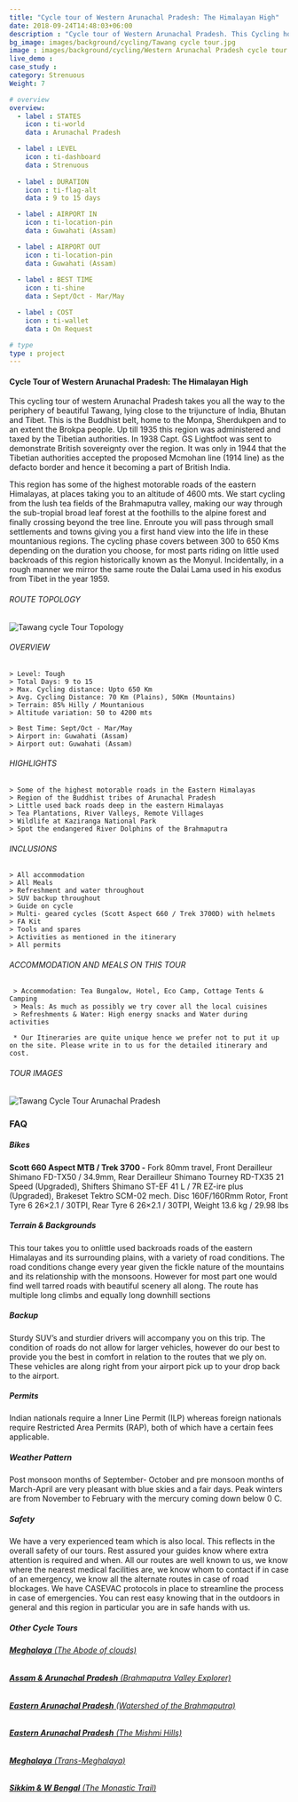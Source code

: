 ```yaml
---
title: "Cycle tour of Western Arunachal Pradesh: The Himalayan High"
date: 2018-09-24T14:48:03+06:00
description : "Cycle tour of Western Arunachal Pradesh. This Cycling holiday takes you riding along the Bhutan and Tibet borders of Arynachal Pradesh"
bg_image: images/background/cycling/Tawang cycle tour.jpg
image : images/background/cycling/Western Arunachal Pradesh cycle tour.jpg
live_demo : 
case_study : 
category: Strenuous
Weight: 7

# overview
overview:
  - label : STATES
    icon : ti-world
    data : Arunachal Pradesh 

  - label : LEVEL
    icon : ti-dashboard
    data : Strenuous
    
  - label : DURATION
    icon : ti-flag-alt
    data : 9 to 15 days

  - label : AIRPORT IN
    icon : ti-location-pin
    data : Guwahati (Assam)

  - label : AIRPORT OUT
    icon : ti-location-pin
    data : Guwahati (Assam)
    
  - label : BEST TIME
    icon : ti-shine
    data : Sept/Oct - Mar/May

  - label : COST
    icon : ti-wallet
    data : On Request

# type
type : project
---
```


#### Cycle Tour of Western Arunachal Pradesh: The Himalayan High

This cycling tour of western Arunachal Pradesh takes you all the way to the periphery of beautiful Tawang, lying close to the trijuncture of India, Bhutan and Tibet. This is  the Buddhist belt, home to the Monpa, Sherdukpen and to an extent the Brokpa people. Up till 1935 this region was administered and taxed by the Tibetian authorities. In 1938 Capt. GS Lightfoot was sent to demonstrate British sovereignty over the region. It was only in 1944 that the Tibetian authorities accepted the proposed Mcmohan line (1914 line) as the defacto border and hence it becoming a part of British India.

This region has some of the highest motorable roads of the eastern Himalayas, at places taking you to an altitude of 4600 mts. We start cycling from the lush tea fields of the Brahmaputra valley, making our way through the sub-tropial broad leaf forest at the foothills to the alpine forest and finally crossing beyond the tree line. Enroute you will pass through small settlements and towns giving you a first hand view into the life in these mountanious regions. The cycling phase covers between 300 to 650 Kms depending on the duration you choose, for most parts riding on little used backroads of this region historically known as the Monyul. Incidentally, in a rough manner we mirror the same route the Dalai Lama used in his exodus from Tibet in the year 1959. 



###### ROUTE TOPOLOGY

![Tawang cycle Tour Topology](/images/project/tawang-topo.jpg)



###### OVERVIEW
```
> Level: Tough
> Total Days: 9 to 15
> Max. Cycling distance: Upto 650 Km
> Avg. Cycling Distance: 70 Km (Plains), 50Km (Mountains)
> Terrain: 85% Hilly / Mountanious
> Altitude variation: 50 to 4200 mts

> Best Time: Sept/Oct - Mar/May
> Airport in: Guwahati (Assam)
> Airport out: Guwahati (Assam)
```




###### HIGHLIGHTS
```
> Some of the highest motorable roads in the Eastern Himalayas
> Region of the Buddhist tribes of Arunachal Pradesh
> Little used back roads deep in the eastern Himalayas
> Tea Plantations, River Valleys, Remote Villages
> Wildlife at Kaziranga National Park
> Spot the endangered River Dolphins of the Brahmaputra
```

###### INCLUSIONS
```
> All accommodation
> All Meals
> Refreshment and water throughout
> SUV backup throughout
> Guide on cycle
> Multi- geared cycles (Scott Aspect 660 / Trek 3700D) with helmets
> FA Kit
> Tools and spares
> Activities as mentioned in the itinerary
> All permits
```

###### ACCOMMODATION AND MEALS ON THIS TOUR
```
 > Accommodation: Tea Bungalow, Hotel, Eco Camp, Cottage Tents & Camping
 > Meals: As much as possibly we try cover all the local cuisines
 > Refreshments & Water: High energy snacks and Water during activities
```
``` * Our Itineraries are quite unique hence we prefer not to put it up on the site. Please write in to us for the detailed itinerary and cost.```

###### TOUR IMAGES

![Tawang Cycle Tour Arunachal Pradesh](/images/background/cycling/tawangcycletourgallery.jpg)



### FAQ

##### Bikes

**Scott 660 Aspect MTB / Trek 3700 -**
Fork 80mm travel, Front Derailleur Shimano FD-TX50 / 34.9mm, Rear Derailleur Shimano Tourney RD-TX35 21 Speed (Upgraded), Shifters Shimano ST-EF 41 L / 7R EZ-ire plus (Upgraded), Brakeset Tektro SCM-02 mech. Disc 160F/160Rmm Rotor, Front Tyre 6 26×2.1 / 30TPI, Rear Tyre 6 26×2.1 / 30TPI, Weight 13.6 kg / 29.98 lbs

##### Terrain & Backgrounds

This tour takes you to onlittle used backroads roads of the eastern Himalayas and its surrounding plains, with a variety of road conditions. The road conditions change every year given the fickle nature of the mountains and its relationship with the monsoons. However for most part one would find well tarred roads with beautiful scenery all along. The route has multiple long climbs and equally long downhill sections

##### Backup
Sturdy SUV’s and sturdier drivers will accompany you on this trip. The condition of roads do not allow for larger vehicles, however do our best to provide you the best in comfort in relation to the routes that we ply on. These vehicles are along right from your airport pick up to your drop back to the airport.

##### Permits
Indian nationals require a Inner Line Permit (ILP) whereas foreign nationals require Restricted Area Permits (RAP), both of which have a certain fees applicable.

##### Weather Pattern
Post monsoon months of September- October and pre monsoon months of March-April are very pleasant with blue skies and a fair days. Peak winters are from November to February with the mercury coming down below 0 C.

##### Safety 
We have a very experienced team which is also local. This reflects in the overall safety of our tours. Rest assured your guides know where extra attention is required and when. All our routes are well known to us, we know where the nearest medical facilities are, we know whom to contact if in case of an emergency, we know all the alternate routes in case of road blockages. We have CASEVAC protocols in place to streamline the process in case of emergencies. You can rest easy knowing that in the outdoors in general and this region in particular you are in safe hands with us.

 
##### Other Cycle Tours

###### [**Meghalaya** (The Abode of clouds)](/cycling/cycle-tour-of-meghalaya-the-abode-of-clouds/)
###### [**Assam & Arunachal Pradesh** (Brahmaputra Valley Explorer)](/cycling/cycle-tour-of-assam/) 
###### [**Eastern Arunachal Pradesh** (Watershed of the Brahmaputra)](/cycling/eastern-arunachal-pradesh-cycle-tour/)  
###### [**Eastern Arunachal Pradesh** (The Mishmi Hills)](/cycling/cycling-in-arunachal-pradesh/) 
###### [**Meghalaya** (Trans-Meghalaya)](/cycling/trans-meghalaya-cycle-tour/) 
###### [**Sikkim & W Bengal** (The Monastic Trail)](/cycling/cycle-tour-of-sikkim/) 


